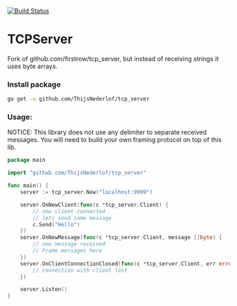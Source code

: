 [![Build Status](https://travis-ci.org/firstrow/tcp_server.svg?branch=master)](https://travis-ci.org/firstrow/tcp_server)

# TCPServer
Fork of github.com/firstrow/tcp_server, but instead of receiving strings it uses byte arrays. 

### Install package

``` bash
go get -u github.com/ThijsNederlof/tcp_server
```

### Usage:

NOTICE: This library does not use any delimiter to separate received messages. You will need to build your own
        framing protocol on top of this lib. 

``` go
package main

import "github.com/ThijsNederlof/tcp_server"

func main() {
	server := tcp_server.New("localhost:9999")

	server.OnNewClient(func(c *tcp_server.Client) {
		// new client connected
		// lets send some message
		c.Send("Hello")
	})
	server.OnNewMessage(func(c *tcp_server.Client, message []byte) {
		// new message received
		// Frame messages here
	})
	server.OnClientConnectionClosed(func(c *tcp_server.Client, err error) {
		// connection with client lost
	})

	server.Listen()
}
```
